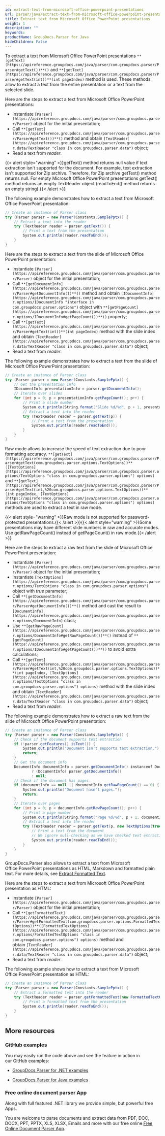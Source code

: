 ```yaml
---
id: extract-text-from-microsoft-office-powerpoint-presentations
url: parser/java/extract-text-from-microsoft-office-powerpoint-presentations
title: Extract text from Microsoft Office PowerPoint presentations
weight: 1
description: ""
keywords: 
productName: GroupDocs.Parser for Java
hideChildren: False
---
```

To extract a text from Microsoft Office PowerPoint presentations `**[getText](https://apireference.groupdocs.com/java/parser/com.groupdocs.parser/Parser#getText())**()` and `**[getText](https://apireference.groupdocs.com/java/parser/com.groupdocs.parser/Parser#getText(int))**(int pageIndex)` method is used. These methods allow to extract a text from the entire presentation or a text from the selected slide.

Here are the steps to extract a text from Microsoft Office PowerPoint presentations:

*   Instantiate `[Parser](https://apireference.groupdocs.com/java/parser/com.groupdocs.parser/Parser)` object for the initial presentation;
*   Call `**[getText](https://apireference.groupdocs.com/java/parser/com.groupdocs.parser/Parser#getText())**()` method and obtain `[TextReader](https://apireference.groupdocs.com/java/parser/com.groupdocs.parser.data/TextReader "class in com.groupdocs.parser.data")` object;
*   Read a text from *reader*.

{{< alert style="warning" >}}getText() method returns null value if text extraction isn't supported for the document. For example, text extraction isn't supported for Zip archive. Therefore, for Zip archive getText() method returns null. For empty Microsoft Office PowerPoint presentations getText() method returns an empty TextReader object (readToEnd() method returns an empty string).{{< /alert >}}

The following example demonstrates how to extract a text from Microsoft Office PowerPoint presentation:

```csharp
// Create an instance of Parser class
try (Parser parser = new Parser(Constants.SamplePptx)) {
    // Extract a text into the reader
    try (TextReader reader = parser.getText()) {
        // Print a text from the presentation
        System.out.println(reader.readToEnd());
    }
}

```

Here are the steps to extract a text from the slide of Microsoft Office PowerPoint presentation:

*   Instantiate `[Parser](https://apireference.groupdocs.com/java/parser/com.groupdocs.parser/Parser)` object for the initial presentation;
*   Call `**[getDocumentInfo](https://apireference.groupdocs.com/java/parser/com.groupdocs.parser/Parser#getDocumentInfo())**()` method and obtain `[IDocumentInfo](https://apireference.groupdocs.com/java/parser/com.groupdocs.parser.options/IDocumentInfo "interface in com.groupdocs.parser.options")` object with `**[getPageCount](https://apireference.groupdocs.com/java/parser/com.groupdocs.parser.options/IDocumentInfo#getPageCount())**()` property;
*   Call `**[getText](https://apireference.groupdocs.com/java/parser/com.groupdocs.parser/Parser#getText(int))**(int pageIndex)` method with the slide index and obtain `[TextReader](https://apireference.groupdocs.com/java/parser/com.groupdocs.parser.data/TextReader "class in com.groupdocs.parser.data")` object;
*   Read a text from *reader*.

The following example demonstrates how to extract a text from the slide of Microsoft Office PowerPoint presentation:

```csharp
// Create an instance of Parser class
try (Parser parser = new Parser(Constants.SamplePptx)) {
    // Get the presentation info
    IDocumentInfo presentationInfo = parser.getDocumentInfo();
    // Iterate over slides
    for (int p = 0; p < presentationInfo.getPageCount(); p++) {
        // Print a slide number
        System.out.println(String.format("Slide %d/%d", p + 1, presentationInfo.getPageCount()));
        // Extract a text into the reader
        try (TextReader reader = parser.getText(p)) {
            // Print a text from the presentation
            System.out.println(reader.readToEnd());
        }
    }
}
```

Raw mode allows to increase the speed of text extraction due to poor formatting accuracy. `**[getText](https://apireference.groupdocs.com/java/parser/com.groupdocs.parser/Parser#getText(com.groupdocs.parser.options.TextOptions))**([TextOptions](https://apireference.groupdocs.com/java/parser/com.groupdocs.parser.options/TextOptions "class in com.groupdocs.parser.options") options)` and `**[getText](https://apireference.groupdocs.com/java/parser/com.groupdocs.parser/Parser#getText(int,%20com.groupdocs.parser.options.TextOptions))**(int pageIndex, [TextOptions](https://apireference.groupdocs.com/java/parser/com.groupdocs.parser.options/TextOptions "class in com.groupdocs.parser.options") options)` methods are used to extract a text in raw mode.

{{< alert style="warning" >}}Raw mode is not supported for password-protected presentations.{{< /alert >}}{{< alert style="warning" >}}Some presentations may have different slide numbers in raw and accurate modes. Use getRawPageCount() instead of getPageCount() in raw mode.{{< /alert >}}

Here are the steps to extract a raw text from the slide of Microsoft Office PowerPoint presentation:

*   Instantiate `[Parser](https://apireference.groupdocs.com/java/parser/com.groupdocs.parser/Parser)` object for the initial presentation;
*   Instantiate `[TextOptions](https://apireference.groupdocs.com/java/parser/com.groupdocs.parser.options/TextOptions "class in com.groupdocs.parser.options")` object with *true* parameter;
*   Call `**[getDocumentInfo](https://apireference.groupdocs.com/java/parser/com.groupdocs.parser/Parser#getDocumentInfo())**()` method and cast the result to `[DocumentInfo](https://apireference.groupdocs.com/java/parser/com.groupdocs.parser.options/DocumentInfo)` class;
*   Use `**[getRawPageCount](https://apireference.groupdocs.com/java/parser/com.groupdocs.parser.options/DocumentInfo#getRawPageCount())**()` instead of `**[getPageCount](https://apireference.groupdocs.com/java/parser/com.groupdocs.parser.options/IDocumentInfo#getPageCount())**()` to avoid extra calculations;
*   Call `**[getText](https://apireference.groupdocs.com/java/parser/com.groupdocs.parser/Parser#getText(int,%20com.groupdocs.parser.options.TextOptions))**(int pageIndex, [TextOptions](https://apireference.groupdocs.com/java/parser/com.groupdocs.parser.options/TextOptions "class in com.groupdocs.parser.options") options)` method with the slide index and obtain `[TextReader](https://apireference.groupdocs.com/java/parser/com.groupdocs.parser.data/TextReader "class in com.groupdocs.parser.data")` object;
*   Read a text from *reader*.

The following example demonstrates how to extract a raw text from the slide of Microsoft Office PowerPoint presentation:

```csharp
// Create an instance of Parser class
try (Parser parser = new Parser(Constants.SamplePptx)) {
    // Check if the document supports text extraction
    if (!parser.getFeatures().isText()) {
        System.out.println("Document isn't supports text extraction.");
        return;
    }
    // Get the document info
    DocumentInfo documentInfo = parser.getDocumentInfo() instanceof DocumentInfo
            ? (DocumentInfo) parser.getDocumentInfo()
            : null;
    // Check if the document has pages
    if (documentInfo == null || documentInfo.getRawPageCount() == 0) {
        System.out.println("Document hasn't pages.");
        return;
    }
    // Iterate over pages
    for (int p = 0; p < documentInfo.getRawPageCount(); p++) {
        // Print a page number
        System.out.println(String.format("Page %d/%d", p + 1, documentInfo.getPageCount()));
        // Extract a text into the reader
        try (TextReader reader = parser.getText(p, new TextOptions(true))) {
            // Print a text from the document
            // We ignore null-checking as we have checked text extraction feature support earlier
            System.out.println(reader.readToEnd());
        }
    }
}

```

GroupDocs.Parser also allows to extract a text from Microsoft Office PowerPoint presentations as HTML, Markdown and formatted plain text. For more details, see [Extract Formatted Text](Extract%2Btext%2Bfrom%2BMicrosoft%2BOffice%2BPowerPoint%2Bpresentations.html).

Here are the steps to extract a text from Microsoft Office PowerPoint presentation as HTML:

*   Instantiate `[Parser](https://apireference.groupdocs.com/java/parser/com.groupdocs.parser/Parser)` object for the initial presentation;
*   Call `**[getFormattedText](https://apireference.groupdocs.com/java/parser/com.groupdocs.parser/Parser#getFormattedText(com.groupdocs.parser.options.FormattedTextOptions))**([FormattedTextOptions](https://apireference.groupdocs.com/java/parser/com.groupdocs.parser.options/FormattedTextOptions "class in com.groupdocs.parser.options") options)` method and obtain `[TextReader](https://apireference.groupdocs.com/java/parser/com.groupdocs.parser.data/TextReader "class in com.groupdocs.parser.data")` object;
*   Read a text from *reader*.

The following example shows how to extract a text from Microsoft Office PowerPoint presentation as HTML:

```csharp
// Create an instance of Parser class
try (Parser parser = new Parser(Constants.SamplePptx)) {
    // Extract a formatted text into the reader
    try (TextReader reader = parser.getFormattedText(new FormattedTextOptions(FormattedTextMode.Html))) {
        // Print a formatted text from the presentation
        System.out.println(reader.readToEnd());
    }
}
```

## More resources

### GitHub examples

You may easily run the code above and see the feature in action in our GitHub examples:

*   [GroupDocs.Parser for .NET examples](https://github.com/groupdocs-parser/GroupDocs.Parser-for-.NET)
    
*   [GroupDocs.Parser for Java examples](https://github.com/groupdocs-parser/GroupDocs.Parser-for-Java)
    

### Free online document parser App

Along with full featured .NET library we provide simple, but powerful free Apps.

You are welcome to parse documents and extract data from PDF, DOC, DOCX, PPT, PPTX, XLS, XLSX, Emails and more with our free online [Free Online Document Parser App](https://products.groupdocs.app/parser).
